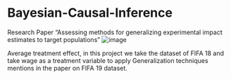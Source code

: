 # Bayesian-Causal-Inference

Research Paper “Assessing methods for generalizing experimental impact estimates to target populations”
![image](https://pubmed.ncbi.nlm.nih.gov/27668031/)

Average treatment effect, in this project we take the dataset of FIFA 18 and take wage as a treatment variable to apply Generalization techniques mentions in the paper on FIFA 19 dataset.
